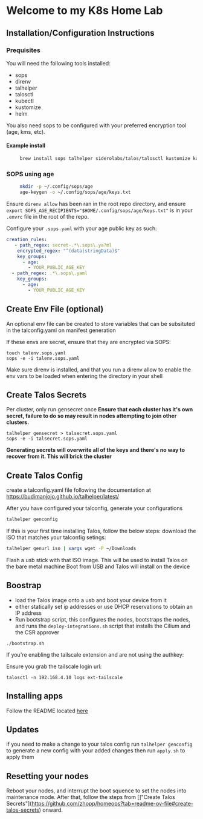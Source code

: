 # Welcome to my K8s Home Lab

## Installation/Configuration Instructions
### Prequisites

You will need the following tools installed:
  - sops
  - direnv
  - talhelper
  - talosctl
  - kubectl
  - kustomize
  - helm

You also need sops to be configured with your preferred encryption tool (age, kms, etc).

#### Example install
```sh
     brew install sops talhelper siderolabs/talos/talosctl kustomize kubectl helm
```

### SOPS using age

```sh
     mkdir -p ~/.config/sops/age
     age-keygen -o ~/.config/sops/age/keys.txt
```

Ensure `direnv allow` has been ran in the root repo directory, and ensure `export SOPS_AGE_RECIPIENTS="$HOME/.config/sops/age/keys.txt"` is in your `.envrc` file in the root of the repo.

Configure your `.sops.yaml` with your age public key as such:

```yaml
creation_rules:
   - path_regex: secret-.*\.sops\.ya?ml
    encrypted_regex: "^(data|stringData)$"
    key_groups:
      - age:
        - YOUR_PUBLIC_AGE_KEY
  - path_regex: .*\.sops\.yaml
    key_groups:
      - age:
        - YOUR_PUBLIC_AGE_KEY
```

## Create Env File (optional)
An optional env file can be created to store variables that can be subsituted in
the talconfig.yaml on manifest generation

If these envs are secret, ensure that they are encrypted via SOPS:

```
touch talenv.sops.yaml
sops -e -i talenv.sops.yaml
```

Make sure direnv is installed, and that you run a direnv allow to enable the env vars to be loaded when entering the directory in your shell

## Create Talos Secrets

Per cluster, only run gensecret once **Ensure that each cluster has it's own secret, failure to do so may result in nodes attempting to join other clusters.**

```
talhelper gensecret > talsecret.sops.yaml
sops -e -i talsecret.sops.yaml
```

**Generating secrets will overwrite all of the keys and there's no way to recover from it. This will brick the cluster**

## Create Talos Config
create a talconfig.yaml file following the documentation at https://budimanjojo.github.io/talhelper/latest/

After you have configured your talconfig, generate your configurations

```sh
talhelper genconfig
```

If this is your first time installing Talos, follow the below steps:
download the ISO that matches your talconfig setings:
```sh
talhelper genurl iso | xargs wget -P ~/Downloads
```

Flash a usb stick with that ISO image. This will be used to install Talos on the bare metal machine
Boot from USB and Talos will install on the device

## Boostrap
* load the Talos image onto a usb and boot your device from it
* either statically set ip addresses or use DHCP reservations to obtain
  an IP address
* Run bootstrap script, this configures the nodes, bootstraps the nodes, and runs the `deploy-integrations.sh` script that installs the Cilium and the CSR approver
```
./bootstrap.sh
```


If you're enabling the tailscale extension and are not using the authkey:

Ensure you grab the tailscale login url:
```
talosctl -n 192.168.4.10 logs ext-tailscale
```

## Installing apps

Follow the README located [here](./k8s/bootstrap/README.md)

## Updates

if you need to make a change to your talos config run `talhelper genconfig` to generate a
new config with your added changes then run `apply.sh` to apply them

## Resetting your nodes

Reboot your nodes, and interrupt the boot squence to set the nodes into maintenance mode. After that, follow the steps from []"Create Talos Secrets"](https://github.com/zhopp/homeops?tab=readme-ov-file#create-talos-secrets) onward.
